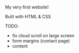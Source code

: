 My very first website! 

Built with HTML & CSS

TODO:
  - fix cloud scroll on large screen
  - form margins (contact page)
  - content
  
